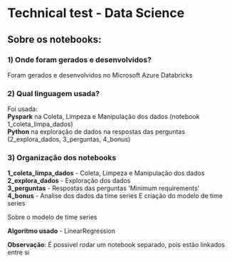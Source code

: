 # Technical test - Data Science

## Sobre os notebooks:

### 1) Onde foram gerados e desenvolvidos?

Foram gerados e desenvolvidos no Microsoft Azure Databricks

### 2) Qual linguagem usada?

Foi usada:\
  **Pyspark** na Coleta, Limpeza e Manipulação dos dados (notebook 1_coleta_limpa_dados)\
  **Python** na exploração de dados na respostas das perguntas (2_explora_dados, 3_perguntas, 4_bonus)

### 3) Organização dos notebooks

**1_coleta_limpa_dados** - Coleta, Limpeza e Manipulação dos dados\
**2_explora_dados** - Exploração dos dados\
**3_perguntas** - Respostas das perguntas 'Minimum requirements'\
**4_bonus** - Analise dos dados da time series E criação do modelo de time series

Sobre o modelo de time series

**Algoritmo usado** - LinearRegression


**Observação**: É possivel rodar um notebook separado, pois estão linkados entre si
